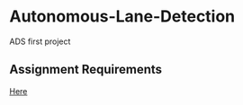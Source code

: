 # Autonomous-Lane-Detection
ADS first project 

## Assignment Requirements
[Here](https://github.com/SEA-ME/ADS_Autonomous-Lane-Detection)
